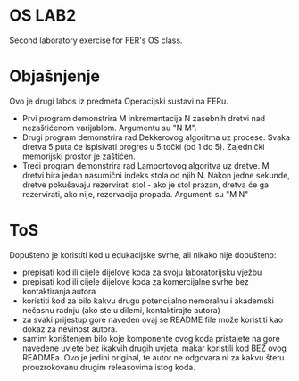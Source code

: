 # OS LAB2
Second laboratory exercise for FER's OS class.

# Objašnjenje
Ovo je drugi labos iz predmeta Operacijski sustavi na FERu. 
- Prvi program demonstrira M inkrementacija N zasebnih dretvi nad nezaštićenom varijablom. Argumentu su "N M".  
- Drugi program demonstrira rad Dekkerovog algoritma uz procese. Svaka dretva 5 puta će ispisivati progres u 5 točki (od 1 do 5). Zajednički memorijski prostor je zaštićen.  
- Treći program demonstrira rad Lamportovog algoritva uz dretve. M dretvi bira jedan nasumični indeks stola od njih N. Nakon jedne sekunde, dretve pokušavaju rezervirati stol - ako je stol prazan, dretva će ga rezervirati, ako nije, rezervacija propada. Argumenti su "M N"

# ToS
Dopušteno je koristiti kod u edukacijske svrhe, ali nikako nije dopušteno:
- prepisati kod ili cijele dijelove koda za svoju laboratorijsku vježbu
- prepisati kod ili cijele dijelove koda za komercijalne svrhe bez kontaktiranja autora
- koristiti kod za bilo kakvu drugu potencijalno nemoralnu i akademski nečasnu radnju (ako ste u dilemi, kontaktirajte autora)
- za svaki prijestup gore naveden ovaj se README file može koristiti kao dokaz za nevinost autora.
- samim korištenjem bilo koje komponente ovog koda pristajete na gore navedene uvjete bez ikakvih drugih uvjeta, makar koristili kod BEZ ovog READMEa. Ovo je jedini original, te autor ne odgovara ni za kakvu štetu prouzrokovanu drugim releasovima istog koda.

